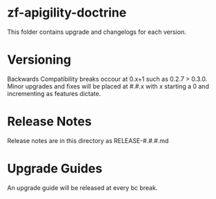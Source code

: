 # zf-apigility-doctrine 

This folder contains upgrade and changelogs for each version.

# Versioning

Backwards Compatibility breaks occour at 0.x+1 such as 0.2.7 > 0.3.0.  Minor upgrades and fixes will be placed at #.#.x with x starting a 0 and incrementing as features dictate.

# Release Notes

Release notes are in this directory as RELEASE-#.#.#.md

# Upgrade Guides

An upgrade guide will be released at every bc break.
